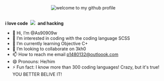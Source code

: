 <div align="center">
	<img src="welcome-header.gif" alt="welcome to my github profile">
	<br>
	<br>
</div>

**i love code**&nbsp;&nbsp;![](cat-typing.gif)&nbsp;&nbsp;**and hacking**
- 👋 Hi, I’m @As90909w
- 👀 I’m interested in coding with the coding language SCSS
- 🌱 I’m currently learning Objective C+
- 💞️ I’m looking to collaborate on 3kh0
- 📫 How to reach me email p1480132@outloook.com
- 😄 Pronouns: He/him
- ⚡ Fun fact: I know more than 300 coding languages! Crazy, but it's true! YOU BETTER BELIVE IT!

<!---
As90909w/As90909w is a ✨ special ✨ repository because its `README.md` (this file) appears on your GitHub profile.
You can click the Preview link to take a look at your changes.
--->

